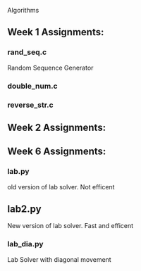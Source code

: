 Algorithms

## Week 1 Assignments:
### rand_seq.c
Random Sequence Generator
### double_num.c
### reverse_str.c

## Week 2 Assignments:

## Week 6 Assignments:
### lab.py
old version of lab solver. Not efficent
## lab2.py
New version of lab solver. Fast and efficent
### lab_dia.py
Lab Solver with diagonal movement